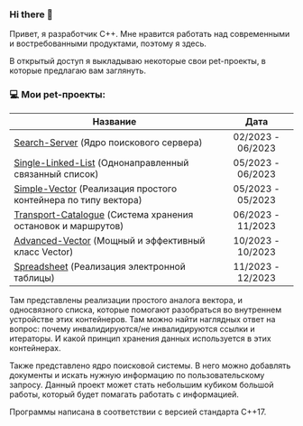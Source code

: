 ### Hi there 👋
Привет, я разработчик С++. Мне нравится работать над современными и востребованными продуктами, поэтому я здесь. 

В открытый доступ я выкладываю некоторые свои pet-проекты, в которые предлагаю вам заглянуть.

### 💻 Мои pet-проекты:

| Название                                                        | Дата              |
| ----------------------------------------------------------------| :---------------: |
| [Search-Server](https://github.com/RbBobby/Search-Server) (Ядро поискового сервера)                         | 02/2023 - 06/2023 |
| [Single-Linked-List](https://github.com/RbBobby/Single-Linked-List) (Однонаправленный связанный список)          | 05/2023 - 06/2023 |
| [Simple-Vector](https://github.com/RbBobby/Simple-Vector) (Реализация простого контейнера по типу вектора)  | 05/2023 - 05/2023 |
| [Transport-Catalogue](https://github.com/RbBobby/Transport-Catalogue) (Система хранения остановок и маршрутов)    | 06/2023 - 11/2023 |
| [Advanced-Vector](https://github.com/RbBobby/Advanced-Vector) (Мощный и эффективный класс Vector)             | 10/2023 - 10/2023 |
| [Spreadsheet](https://github.com/RbBobby/Spreadsheet) (Реализация электронной таблицы)                    | 11/2023 - 12/2023 |


Там представлены реализации простого аналога вектора, и односвязного списка, которые помогают разобраться во внутреннем устройстве этих контейнеров. Там можно найти наглядных ответ на вопрос: почему инвалидируются/не инвалидируются ссылки и итераторы. И какой принцип хранения данных используется в этих контейнерах.

Также представлено ядро поисковой системы. В него можно добавлять документы и искать нужную информацию по пользовательскому запросу. Данный проект может стать небольшим кубиком большой работы, который будет помагать работать с информацией. 

Программы написана в соответствии с версией стандарта C++17.


